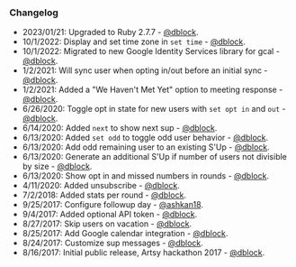 ### Changelog

* 2023/01/21: Upgraded to Ruby 2.7.7 - [@dblock](https://github.com/dblock).
* 10/1/2022: Display and set time zone in `set time` - [@dblock](https://github.com/dblock).
* 10/1/2022: Migrated to new Google Identity Services library for gcal - [@dblock](https://github.com/dblock).
* 1/2/2021: Will sync user when opting in/out before an initial sync - [@dblock](https://github.com/dblock).
* 1/2/2021: Added a "We Haven't Met Yet" option to meeting response - [@dblock](https://github.com/dblock).
* 6/26/2020: Toggle opt in state for new users with `set opt in` and `out` - [@dblock](https://github.com/dblock).
* 6/14/2020: Added `next` to show next sup - [@dblock](https://github.com/dblock).
* 6/13/2020: Added `set odd` to toggle odd user behavior - [@dblock](https://github.com/dblock).
* 6/13/2020: Add odd remaining user to an existing S'Up - [@dblock](https://github.com/dblock).
* 6/13/2020: Generate an additional S'Up if number of users not divisible by size - [@dblock](https://github.com/dblock).
* 6/13/2020: Show opt in and missed numbers in rounds - [@dblock](https://github.com/dblock).
* 4/11/2020: Added unsubscribe - [@dblock](https://github.com/dblock).
* 7/2/2018: Added stats per round - [@dblock](https://github.com/dblock).
* 9/25/2017: Configure followup day - [@ashkan18](https://github.com/ashkan18).
* 9/4/2017: Added optional API token - [@dblock](https://github.com/dblock).
* 8/27/2017: Skip users on vacation - [@dblock](https://github.com/dblock).
* 8/25/2017: Add Google calendar integration - [@dblock](https://github.com/dblock).
* 8/24/2017: Customize sup messages - [@dblock](https://github.com/dblock).
* 8/16/2017: Initial public release, Artsy hackathon 2017 - [@dblock](https://github.com/dblock).
